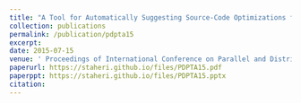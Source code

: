 ```yaml
---
title: "A Tool for Automatically Suggesting Source-Code Optimizations for Complex GPU Kernels"
collection: publications
permalink: /publication/pdpta15
excerpt:
date: 2015-07-15
venue: ' Proceedings of International Conference on Parallel and Distributed Processing Techniques and Applications (acceptance rate: 29%)'
paperurl: https://staheri.github.io/files/PDPTA15.pdf
paperppt: https://staheri.github.io/files/PDPTA15.pptx
citation:
---
```

